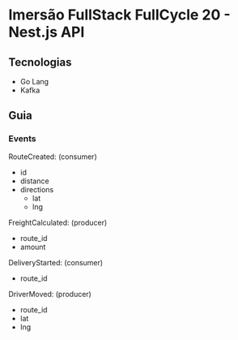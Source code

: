 # Imersão FullStack FullCycle 20 - Nest.js API

## Tecnologias

- Go Lang
- Kafka

## Guia

### Events

RouteCreated: (consumer)

- id
- distance
- directions
  - lat
  - lng

FreightCalculated: (producer)

- route_id
- amount

DeliveryStarted: (consumer)

- route_id

DriverMoved: (producer)

- route_id
- lat
- lng
